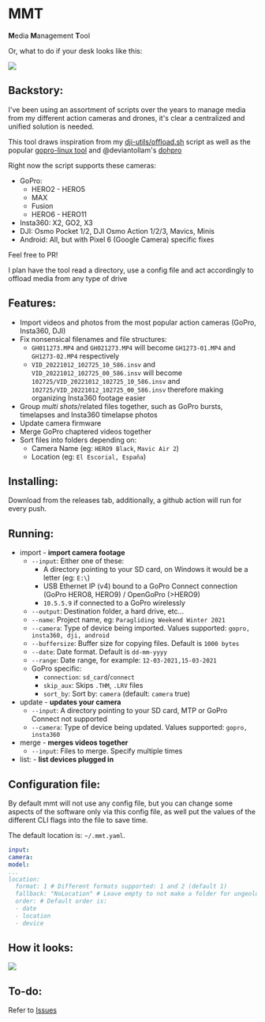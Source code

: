 # MMT

**M**edia **M**anagement **T**ool

Or, what to do if your desk looks like this:

![](https://i.imgur.com/qmgLaxg.jpg)

## Backstory:

I've been using an assortment of scripts over the years to manage media from my different action cameras and drones, it's clear a centralized and unified solution is needed.

This tool draws inspiration from my [dji-utils/offload.sh](https://github.com/KonradIT/djiutils/blob/master/offload.sh) script as well as the popular [gopro-linux tool](https://github.com/KonradIT/gopro-linux/blob/master/gopro#L262) and @deviantollam's [dohpro](https://github.com/deviantollam/dohpro)

Right now the script supports these cameras:

-   GoPro:
    - HERO2 - HERO5
    - MAX
    - Fusion
    - HERO6 - HERO11
-   Insta360: X2, GO2, X3
-   DJI: Osmo Pocket 1/2, DJI Osmo Action 1/2/3, Mavics, Minis
-   Android: All, but with Pixel 6 (Google Camera) specific fixes

Feel free to PR!

I plan have the tool read a directory, use a config file and act accordingly to offload media from any type of drive

## Features:

- Import videos and photos from the most popular action cameras (GoPro, Insta360, DJI)
- Fix nonsensical filenames and file structures:
  - `GH011273.MP4` and `GH021273.MP4` will become `GH1273-01.MP4` and `GH1273-02.MP4` respectively
  - `VID_20221012_102725_10_586.insv` and `VID_20221012_102725_00_586.insv` will become `102725/VID_20221012_102725_10_586.insv` and `102725/VID_20221012_102725_00_586.insv` therefore making organizing Insta360 footage easier
- Group *multi shots*/related files together, such as GoPro bursts, timelapses and Insta360 timelapse photos
- Update camera firmware
- Merge GoPro chaptered videos together
- Sort files into folders depending on:
  - Camera Name (eg: `HERO9 Black`, `Mavic Air 2`)
  - Location (eg: `El Escorial, España`)

## Installing:

Download from the releases tab, additionally, a github action will run for every push.

## Running:

-   import - **import camera footage**
    -   `--input`: Either one of these:
        -   A directory pointing to your SD card, on Windows it would be a letter (eg: `E:\`)
        -   USB Ethernet IP (v4) bound to a GoPro Connect connection (GoPro HERO8, HERO9) / OpenGoPro (>HERO9)
        -   `10.5.5.9` if connected to a GoPro wirelessly
    -   `--output`: Destination folder, a hard drive, etc...
    -   `--name`: Project name, eg: `Paragliding Weekend Winter 2021`
    -   `--camera`: Type of device being imported. Values supported: `gopro, insta360, dji, android`
    -   `--buffersize`: Buffer size for copying files. Default is `1000 bytes`
    -   `--date`: Date format. Default is `dd-mm-yyyy`
    -   `--range`: Date range, for example: `12-03-2021,15-03-2021`
    -   GoPro specific:
        -   `connection`: `sd_card`/`connect`
        -   `skip_aux`: Skips `.THM`, `.LRV` files
        -   `sort_by`: Sort by: `camera` (default: `camera` true)
-   update - **updates your camera**
    -   `--input`: A directory pointing to your SD card, MTP or GoPro Connect not supported
    -   `--camera`: Type of device being updated. Values supported: `gopro, insta360`
-   merge - **merges videos together**
    -   `--input`: Files to merge. Specify multiple times
-   list: - **list devices plugged in**

## Configuration file:

By default mmt will not use any config file, but you can change some aspects of the software only via this config file, as well put the values of the different CLI flags into the file to save time.

The default location is: `~/.mmt.yaml`.

```yaml
input:
camera:
model:
...
location:
  format: 1 # Different formats supported: 1 and 2 (default 1)
  fallback: "NoLocation" # Leave empty to not make a folder for ungeolocated footage
  order: # Default order is:
  - date
  - location
  - device
```

## How it looks:

![](https://i.imgur.com/04m55zg.png)

## To-do:

Refer to [Issues](https://github.com/KonradIT/mmt/issues)